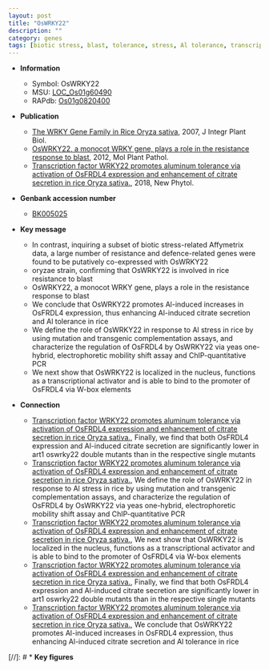 ```yaml
---
layout: post
title: "OsWRKY22"
description: ""
category: genes
tags: [biotic stress, blast, tolerance, stress, Al tolerance, transcriptional activator]
---
```


* **Information**  
    + Symbol: OsWRKY22  
    + MSU: [LOC_Os01g60490](http://rice.plantbiology.msu.edu/cgi-bin/ORF_infopage.cgi?orf=LOC_Os01g60490)  
    + RAPdb: [Os01g0820400](http://rapdb.dna.affrc.go.jp/viewer/gbrowse_details/irgsp1?name=Os01g0820400)  

* **Publication**  
    + [The WRKY Gene Family in Rice Oryza sativa](http://www.ncbi.nlm.nih.gov/pubmed?term=The+WRKY+Gene+Family+in+Rice+Oryza+sativa%5BTitle%5D), 2007, J Integr Plant Biol.
    + [OsWRKY22, a monocot WRKY gene, plays a role in the resistance response to blast](http://www.ncbi.nlm.nih.gov/pubmed?term=OsWRKY22,+a+monocot+WRKY+gene,+plays+a+role+in+the+resistance+response+to+blast%5BTitle%5D), 2012, Mol Plant Pathol.
    + [Transcription factor WRKY22 promotes aluminum tolerance via activation of OsFRDL4 expression and enhancement of citrate secretion in rice Oryza sativa.](http://www.ncbi.nlm.nih.gov/pubmed?term=Transcription+factor+WRKY22+promotes+aluminum+tolerance+via+activation+of+OsFRDL4+expression+and+enhancement+of+citrate+secretion+in+rice+Oryza+sativa.%5BTitle%5D), 2018, New Phytol.

* **Genbank accession number**  
    + [BK005025](http://www.ncbi.nlm.nih.gov/nuccore/BK005025)

* **Key message**  
    + In contrast, inquiring a subset of biotic stress-related Affymetrix data, a large number of resistance and defence-related genes were found to be putatively co-expressed with OsWRKY22
    + oryzae strain, confirming that OsWRKY22 is involved in rice resistance to blast
    + OsWRKY22, a monocot WRKY gene, plays a role in the resistance response to blast
    + We conclude that OsWRKY22 promotes Al-induced increases in OsFRDL4 expression, thus enhancing Al-induced citrate secretion and Al tolerance in rice
    + We define the role of OsWRKY22 in response to Al stress in rice by using mutation and transgenic complementation assays, and characterize the regulation of OsFRDL4 by OsWRKY22 via yeas one-hybrid, electrophoretic mobility shift assay and ChIP-quantitative PCR
    + We next show that OsWRKY22 is localized in the nucleus, functions as a transcriptional activator and is able to bind to the promoter of OsFRDL4 via W-box elements

* **Connection**  
    + [Transcription factor WRKY22 promotes aluminum tolerance via activation of OsFRDL4 expression and enhancement of citrate secretion in rice Oryza sativa.](http://www.ncbi.nlm.nih.gov/pubmed?term=Transcription+factor+WRKY22+promotes+aluminum+tolerance+via+activation+of+OsFRDL4+expression+and+enhancement+of+citrate+secretion+in+rice+Oryza+sativa.%5BTitle%5D),  Finally, we find that both OsFRDL4 expression and Al-induced citrate secretion are significantly lower in art1 oswrky22 double mutants than in the respective single mutants
    + [Transcription factor WRKY22 promotes aluminum tolerance via activation of OsFRDL4 expression and enhancement of citrate secretion in rice Oryza sativa.](http://www.ncbi.nlm.nih.gov/pubmed?term=Transcription+factor+WRKY22+promotes+aluminum+tolerance+via+activation+of+OsFRDL4+expression+and+enhancement+of+citrate+secretion+in+rice+Oryza+sativa.%5BTitle%5D),  We define the role of OsWRKY22 in response to Al stress in rice by using mutation and transgenic complementation assays, and characterize the regulation of OsFRDL4 by OsWRKY22 via yeas one-hybrid, electrophoretic mobility shift assay and ChIP-quantitative PCR
    + [Transcription factor WRKY22 promotes aluminum tolerance via activation of OsFRDL4 expression and enhancement of citrate secretion in rice Oryza sativa.](http://www.ncbi.nlm.nih.gov/pubmed?term=Transcription+factor+WRKY22+promotes+aluminum+tolerance+via+activation+of+OsFRDL4+expression+and+enhancement+of+citrate+secretion+in+rice+Oryza+sativa.%5BTitle%5D),  We next show that OsWRKY22 is localized in the nucleus, functions as a transcriptional activator and is able to bind to the promoter of OsFRDL4 via W-box elements
    + [Transcription factor WRKY22 promotes aluminum tolerance via activation of OsFRDL4 expression and enhancement of citrate secretion in rice Oryza sativa.](http://www.ncbi.nlm.nih.gov/pubmed?term=Transcription+factor+WRKY22+promotes+aluminum+tolerance+via+activation+of+OsFRDL4+expression+and+enhancement+of+citrate+secretion+in+rice+Oryza+sativa.%5BTitle%5D),  Finally, we find that both OsFRDL4 expression and Al-induced citrate secretion are significantly lower in art1 oswrky22 double mutants than in the respective single mutants
    + [Transcription factor WRKY22 promotes aluminum tolerance via activation of OsFRDL4 expression and enhancement of citrate secretion in rice Oryza sativa.](http://www.ncbi.nlm.nih.gov/pubmed?term=Transcription+factor+WRKY22+promotes+aluminum+tolerance+via+activation+of+OsFRDL4+expression+and+enhancement+of+citrate+secretion+in+rice+Oryza+sativa.%5BTitle%5D),  We conclude that OsWRKY22 promotes Al-induced increases in OsFRDL4 expression, thus enhancing Al-induced citrate secretion and Al tolerance in rice

[//]: # * **Key figures**  


